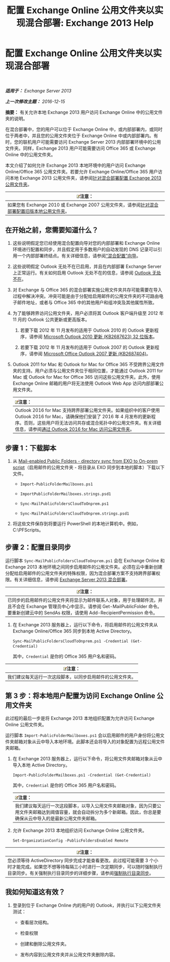 ﻿---
title: '配置 Exchange Online 公用文件夹以实现混合部署: Exchange 2013 Help'
TOCTitle: 配置 Exchange Online 公用文件夹以实现混合部署
ms:assetid: d979edb3-967b-4431-8beb-0c236bf7f56d
ms:mtpsurl: https://technet.microsoft.com/zh-cn/library/Mt729076(v=EXCHG.150)
ms:contentKeyID: 72768737
ms.date: 01/11/2018
mtps_version: v=EXCHG.150
ms.translationtype: HT
---

# 配置 Exchange Online 公用文件夹以实现混合部署

 

_**适用于：** Exchange Server 2013_

_**上一次修改主题：** 2016-12-15_

**摘要：** 有关允许本地 Exchange 2013 用户访问 Exchange Online 中的公用文件夹的说明。

在混合部署中，您的用户可以位于 Exchange Online 中，或内部部署内，或同时位于两者中，并且您的公用文件夹位于 Exchange Online 中或内部部署内。有时，您的联机用户可能需要访问 Exchange Server 2013 内部部署环境中的公用文件夹。同样，Exchange 2013 用户可能需要访问 Office 365 或 Exchange Online 中的公用文件夹。

本文介绍了如何允许 Exchange 2013 本地环境中的用户访问 Exchange Online/Office 365 公用文件夹。若要允许 Exchange Online/Office 365 用户访问本地 Exchange 2013 公用文件夹，请参阅[针对混合部署配置 Exchange 2013 公用文件夹](configure-exchange-2013-public-folders-for-a-hybrid-deployment-exchange-2013-help.md)。

<table>
<thead>
<tr class="header">
<th><img src="images/Bb124558.note(EXCHG.150).gif" title="注意" alt="注意" />注意：</th>
</tr>
</thead>
<tbody>
<tr class="odd">
<td>如果您有 Exchange 2010 或 Exchange 2007 公用文件夹，请参阅<a href="configure-legacy-on-premises-public-folders-for-a-hybrid-deployment-exchange-2013-help.md">针对混合部署配置旧版本地公用文件夹</a>。</td>
</tr>
</tbody>
</table>


## 在开始之前，您需要知道什么？

1.  这些说明假定您已经使用混合配置向导对您的内部部署和 Exchange Online 环境进行配置和同步，并且假定用于多数用户的自动发现的 DNS 记录可以引用一个内部部署终结点。有关详细信息，请参阅[“混合配置”向导](https://technet.microsoft.com/zh-cn/library/hh529921\(v=exchg.150\))。

2.  这些说明假定 Outlook 无处不在已启用，并且在内部部署 Exchange Server 上正常运行。有关如何启用 Outlook 无处不在的信息，请参阅 [Outlook 无处不在](outlook-anywhere-exchange-2013-help.md)。

3.  对 Exchange 与 Office 365 的混合部署实施公用文件夹共存可能需要在导入过程中解决冲突。冲突可能是由于分配给启用邮件的公用文件夹的不可路由电子邮件地址，或者与 Office 365 中的其他用户和组冲突及其他属性所致。

4.  为了能够跨界访问公用文件夹，用户必须将其 Outlook 客户端升级至 2012 年 11 月的 Outlook 公共更新或更高版本。
    
    1.  若要下载 2012 年 11 月发布的适用于 Outlook 2010 的 Outlook 更新程序，请参阅 [Microsoft Outlook 2010 更新 (KB2687623) 32 位版本](https://www.microsoft.com/zh-cn/download/details.aspx?id=35702)。
    
    2.  若要下载 2012 年 11 月发布的适用于 Outlook 2007 的 Outlook 更新程序，请参阅 [Microsoft Office Outlook 2007 更新 (KB2687404)](https://www.microsoft.com/zh-cn/download/details.aspx?id=35718)。

5.  Outlook 2011 for Mac 和 Outlook for Mac for Office 365 不受跨界公用文件夹的支持。用户必须与公用文件夹位于相同位置，才能通过 Outlook 2011 for Mac 或 Outlook for Mac for Office 365 访问这些公用文件夹。此外，使用 Exchange Online 邮箱的用户将无法使用 Outlook Web App 访问内部部署公用文件夹。
    
    <table>
    <thead>
    <tr class="header">
    <th><img src="images/Bb124558.note(EXCHG.150).gif" title="注意" alt="注意" />注意：</th>
    </tr>
    </thead>
    <tbody>
    <tr class="odd">
    <td>Outlook 2016 for Mac 支持跨界部署公用文件夹。如果组织中的客户使用 Outlook 2016 for Mac，请确保他们安装了 2016 年 4 月发布的更新程序。否则，这些用户将无法访问共存或混合拓扑中的公用文件夹。有关详细信息，请参阅<a href="accessing-public-folders-with-outlook-2016-for-mac-exchange-2013-help.md">通过 Outlook 2016 for Mac 访问公用文件夹</a>。</td>
    </tr>
    </tbody>
    </table>


## 步骤 1：下载脚本

1.  从 [Mail-enabled Public Folders - directory sync from EXO to On-prem script](https://go.microsoft.com/fwlink/p/?linkid=797795)（启用邮件的公用文件夹 - 将目录从 EXO 同步到本地的脚本）下载以下文件。
    
      - `Import-PublicFolderMailboxes.ps1`
    
      - `ImportPublicFolderMailboxes.strings.psd1`
    
      - `Sync-MailPublicFoldersCloudToOnprem.ps1`
    
      - `Sync-MailPublicFoldersCloudToOnprem.strings.psd1`

2.  将这些文件保存到将要运行 PowerShell 的本地计算机中。例如，C:\\PFScripts。

## 步骤 2：配置目录同步

运行脚本 `Sync-MailPublicFoldersCloudToOnprem.ps1` 会在 Exchange Online 和 Exchange 2013 本地环境之间同步启用邮件的公用文件夹。必须在云中重新创建分配给启用邮件的公用文件夹的特殊权限，因为混合部署方案不支持跨界部署权限。有关详细信息，请参阅 [Exchange Server 2013 混合部署](https://technet.microsoft.com/zh-cn/59e32000-4fcf-417f-a491-f1d8f9aeef9b\(exchg.150\)#doc)。

<table>
<thead>
<tr class="header">
<th><img src="images/Bb124558.note(EXCHG.150).gif" title="注意" alt="注意" />注意：</th>
</tr>
</thead>
<tbody>
<tr class="odd">
<td>已同步的启用邮件的公用文件夹将显示为邮件联系人对象，用于处理邮件流，并且不会在 Exchange 管理员中心中显示。请参阅 Get-MailPublicFolder 命令。要重新创建云中的 SendAs 权限，请使用 Add-RecipientPermission 命令。</td>
</tr>
</tbody>
</table>


1.  在 Exchange 2013 服务器上，运行以下命令，将启用邮件的公用文件夹从 Exchange Online/Office 365 同步到本地 Active Directory。
    
        Sync-MailPublicFoldersCloudToOnprem.ps1 -Credential (Get-Credential)
    
    其中，`Credential` 是你的 Office 365 用户名和密码。

<table>
<thead>
<tr class="header">
<th><img src="images/Bb124558.note(EXCHG.150).gif" title="注意" alt="注意" />注意：</th>
</tr>
</thead>
<tbody>
<tr class="odd">
<td>我们建议每天运行一次这段脚本，以同步启用邮件的公用文件夹。</td>
</tr>
</tbody>
</table>


## 第 3 步：将本地用户配置为访问 Exchange Online 公用文件夹

此过程的最后一步是将 Exchange 2013 本地组织配置为允许访问 Exchange Online 公用文件夹。

运行脚本 `Import-PublicFolderMailboxes.ps1` 会以启用邮件的用户身份将公用文件夹邮箱对象从云中导入本地环境。此脚本还会将导入的对象配置为远程公用文件夹邮箱。

1.  在 Exchange 2013 服务器上，运行以下命令，将公用文件夹邮箱对象从云中导入本地 Active Directory。
    
        Import-PublicFolderMailboxes.ps1 -Credential (Get-Credential)
    
    其中，`Credential` 是你的 Office 365 用户名和密码。
    
    <table>
    <thead>
    <tr class="header">
    <th><img src="images/Bb124558.note(EXCHG.150).gif" title="注意" alt="注意" />注意：</th>
    </tr>
    </thead>
    <tbody>
    <tr class="odd">
    <td>我们建议每天运行一次这段脚本，以导入公用文件夹邮箱对象，因为只要公用文件夹邮箱达到阈值容量，就会自动拆分为多个新邮箱。因此，你总是要确保从云中导入的是最新公用文件夹邮箱。</td>
    </tr>
    </tbody>
    </table>


2.  允许 Exchange 2013 本地组织访问 Exchange Online 公用文件夹。
    
        Set-OrganizationConfig -PublicFoldersEnabled Remote

<table>
<thead>
<tr class="header">
<th><img src="images/Bb124558.note(EXCHG.150).gif" title="注意" alt="注意" />注意：</th>
</tr>
</thead>
<tbody>
<tr class="odd">
<td>您必须等待 ActiveDirectory 同步完成才能查看更改。此过程可能需要 3 个小时才能完成。如果您不想等待每隔三小时进行一次定期同步，可以随时强制执行目录同步。有关强制执行目录同步的详细步骤，请参阅<a href="http://technet.microsoft.com/zh-cn/library/jj151771.aspx">强制执行目录同步</a>。</td>
</tr>
</tbody>
</table>


## 我如何知道这有效？

1.  登录到位于 Exchange Online 内的用户的 Outlook，并执行以下公用文件夹测试：
    
      - 查看层次结构。
    
      - 检查权限
    
      - 创建和删除公用文件夹。
    
      - 发布内容到公用文件夹并从公用文件夹删除内容。

